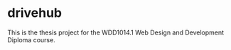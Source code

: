 # drivehub

This is the thesis project for the WDD1014.1 Web Design and Development Diploma course.

 





